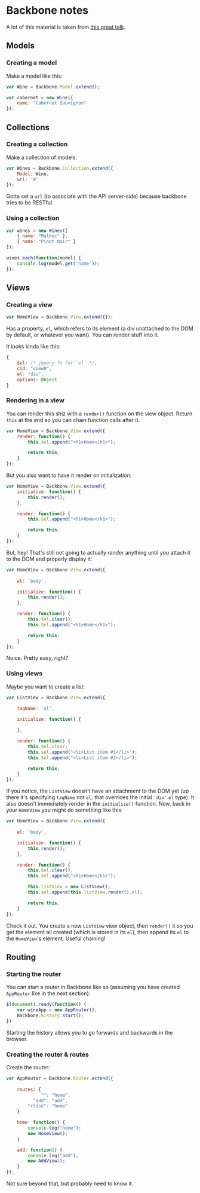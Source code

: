 # Backbone notes

A lot of this material is taken from [this great talk](https://www.youtube.com/watch?v=PcTVQyrWSSs).

## Models

### Creating a model

Make a model like this:

```js
var Wine = Backbone.Model.extend();

var cabernet = new Wine({
    name: "Cabernet Sauvignon"
});
```

## Collections

### Creating a collection

Make a collection of models:

```js
var Wines = Backbone.Collection.extend({
    Model: Wine,
    url: '#'
});
```

Gotta set a `url` (to associate with the API server-side) because backbone tries to be RESTful.

### Using a collection

```js
var wines = new Wines([
    { name: "Malbec" },
    { name: "Pinot Noir" }
]);

wines.each(function(model) {
    console.log(model.get('name'));
});
```

## Views

### Creating a view

```js
var HomeView = Backbone.View.extend({});
```

Has a property, `el`, which refers to its element (a div unattached to the DOM by default, or whatever you want). You can render stuff into it.

It looks kinda like this:

```js
{
    $el: /* jquery fn for `el` */,
    cid: "view0",
    el: "div",
    options: Object
}
```

### Rendering in a view

You can render this shiz with a `render()` function on the view object. Return `this` at the end so you can chain function calls after it.

```js
var HomeView = Backbone.View.extend({
    render: function() {
        this.$el.append("<h1>Home</h1>");

        return this;
    }
});
```

But you also want to have it render on initialization:

```js
var HomeView = Backbone.View.extend({
    initialize: function() {
        this.render();
    },

    render: function() {
        this.$el.append("<h1>Home</h1>");

        return this;
    }
});
```

But, hey! That's still not going to actually _render_ anything until you attach it to the DOM and properly display it:

```js
var HomeView = Backbone.View.extend({
    
    el: 'body',

    initialize: function() {
        this.render();
    },

    render: function() {
        this.$el.clear();
        this.$el.append("<h1>Home</h1>");

        return this;
    }
});
```

Noice. Pretty easy, right?

### Using views

Maybe you want to create a list:

```js
var ListView = Backbone.View.extend({

    tagName: 'ul',

    initialize: function() {
        
    },

    render: function() {
        this.$el.clear;
        this.$el.append("<li>List item #1</li>");
        this.$el.append("<li>List item #2</li>");

        return this;
    }
});
```

If you notice, the `ListView` doesn't have an attachment to the DOM yet (up there it's specifying `tagName` not `el`; that overrides the initial `'div'` `el` type). It also doesn't immediately render in the `initialize()` function. Now, back in your `HomeView` you might do something like this:

```js
var HomeView = Backbone.View.extend({
    
    el: 'body',

    initialize: function() {
        this.render();
    },

    render: function() {
        this.$el.clear();
        this.$el.append("<h1>Home</h1>");

        this.listView = new ListView();
        this.$el.append(this.listView.render().el);

        return this;
    }
});
```

Check it out. You create a new `ListView` view object, then `render()` it so you get the element all created (which is stored in its `el`), then append its `el` to the `HomeView`'s element. Useful chaining!

## Routing

### Starting the router

You can start a router in Backbone like so (assuming you have created `AppRouter` like in the next section):

```js
$(document).ready(function() {
    var wineApp = new AppRouter();
    Backbone.history.start();
})
```

Starting the history allows you to go forwards and backwards in the browser.

### Creating the router & routes

Create the router:

```js
var AppRouter = Backbone.Router.extend({
    
    routes: {
             "": "home",
          "add": "add",
        "close": "home"
    }

    home: function() {
        console.log("home");
        new HomeView();
    }

    add: function() {
        console.log("add");
        new AddView();
    }
});
```

Not sure beyond that, but probably need to know it.